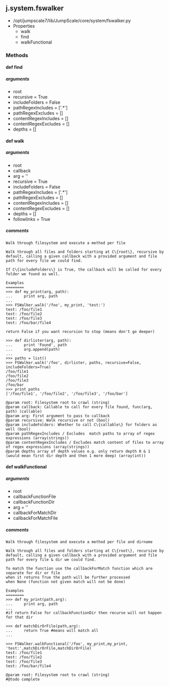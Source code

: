 ## j.system.fswalker

- /opt/jumpscale7/lib/JumpScale/core/system/fswalker.py
- Properties
    - walk
    - find
    - walkFunctional

### Methods

#### def find 
##### arguments

- root
- recursive = True
- includeFolders = False
- pathRegexIncludes = ['.*']
- pathRegexExcludes = []
- contentRegexIncludes = []
- contentRegexExcludes = []
- depths = []
#### def walk 
##### arguments

- root
- callback
- arg = ''
- recursive = True
- includeFolders = False
- pathRegexIncludes = ['.*']
- pathRegexExcludes = []
- contentRegexIncludes = []
- contentRegexExcludes = []
- depths = []
- followlinks = True

##### comments

```
Walk through filesystem and execute a method per file

Walk through all files and folders starting at C\{root\}, recursive by
default, calling a given callback with a provided argument and file
path for every file we could find.

If C\{includeFolders\} is True, the callback will be called for every
folder we found as well.

Examples
========
>>> def my_print(arg, path):
...     print arg, path
...
>>> FSWalker.walk('/foo', my_print, 'test:')
test: /foo/file1
test: /foo/file2
test: /foo/file3
test: /foo/bar/file4

return False if you want recursion to stop (means don't go deeper)

>>> def dirlister(arg, path):
...     print 'Found', path
...     arg.append(path)
...
>>> paths = list()
>>> FSWalker.walk('/foo', dirlister, paths, recursive=False, includeFolders=True)
/foo/file1
/foo/file2
/foo/file3
/foo/bar
>>> print paths
['/foo/file1', '/foo/file2', '/foo/file3', '/foo/bar']

@param root: Filesystem root to crawl (string)
@param callback: Callable to call for every file found, func(arg, path) (callable)
@param arg: First argument to pass to callback
@param recursive: Walk recursive or not (bool)
@param includeFolders: Whether to call C\{callable\} for folders as well (bool)
@param pathRegexIncludes / Excludes  match paths to array of regex expressions (array(strings))
@param contentRegexIncludes / Excludes match content of files to array of regex expressions (array(strings))
@param depths array of depth values e.g. only return depth 0 & 1 (would mean first dir depth and then 1 more deep) (array(int))

```

#### def walkFunctional 
##### arguments

- root
- callbackFunctionFile
- callbackFunctionDir
- arg = ''
- callbackForMatchDir
- callbackForMatchFile

##### comments

```
Walk through filesystem and execute a method per file and dirname

Walk through all files and folders starting at C\{root\}, recursive by
default, calling a given callback with a provided argument and file
path for every file & dir we could find.

To match the function use the callbackForMatch function which are separate for dir or file
when it returns True the path will be further processed
when None (function not given match will not be done)

Examples
========
>>> def my_print(path,arg):
...     print arg, path
...
#if return False for callbackFunctionDir then recurse will not happen for that dir

>>> def matchDirOrFile(path,arg):
...     return True #means will match all
...

>>> FSWalker.walkFunctional('/foo', my_print,my_print, 'test:',matchDirOrFile,matchDirOrFile)
test: /foo/file1
test: /foo/file2
test: /foo/file3
test: /foo/bar/file4

@param root: Filesystem root to crawl (string)
#@todo complete

```


